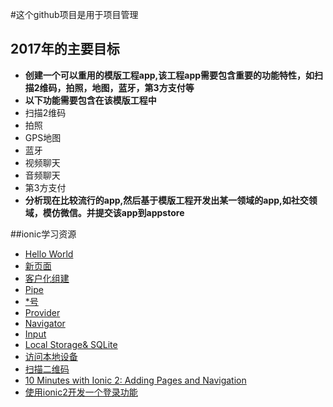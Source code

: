 #这个github项目是用于项目管理
## 2017年的主要目标
 - **创建一个可以重用的模版工程app,该工程app需要包含重要的功能特性，如扫描2维码，拍照，地图，蓝牙，第3方支付等**
  - **以下功能需要包含在该模版工程中**
  - 扫描2维码
  - 拍照
  - GPS地图
  - 蓝牙
  - 视频聊天
  - 音频聊天
  - 第3方支付
 - **分析现在比较流行的app,然后基于模版工程开发出某一领域的app,如社交领域，模仿微信。并提交该app到appstore**
 
##ionic学习资源
- <a href="http://www.cnblogs.com/greyzeng/p/5529153.html" target="_blank">Hello World</a>
- <a href="http://www.cnblogs.com/greyzeng/p/5532323.html" target="_blank">新页面</a>
- <a href="http://www.cnblogs.com/greyzeng/p/5536298.html" target="_blank">客户化组建</a>
- <a href="http://www.cnblogs.com/greyzeng/p/5538630.html" target="_blank">Pipe</a>
- <a href="http://www.cnblogs.com/greyzeng/p/5538630.html" target="_blank">*号</a>
- <a href="http://www.cnblogs.com/greyzeng/p/5547646.html" target="_blank">Provider</a>
- <a href="http://www.cnblogs.com/greyzeng/p/5551535.html" target="_blank">Navigator</a>
- <a href="http://www.cnblogs.com/greyzeng/p/5554610.html" target="_blank">Input</a>
- <a href="http://www.cnblogs.com/greyzeng/p/5557947.html" target="_blank">Local Storage& SQLite</a>
- <a href="http://www.cnblogs.com/greyzeng/p/5559927.html" target="_blank">访问本地设备</a>
- <a href="http://www.cnblogs.com/greyzeng/p/5575843.html" target="_blank">扫描二维码</a>
- <a href="http://blog.ionic.io/10-minutes-with-ionic-2-adding-pages-and-navigation/" target="_blank">10 Minutes with Ionic 2: Adding Pages and Navigation</a>
- <a href="http://blog.csdn.net/u011537073/article/details/60580111" target="_blank">使用ionic2开发一个登录功能 </a>
